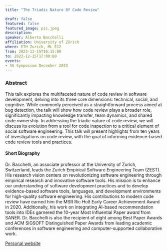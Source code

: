 ```yaml
---
title: "The Triadic Nature Of Code Review"

draft: false
featured: false
featured_image: pic.jpeg
description:
speaker: Alberto Bacchelli
affiliation: University of Zürich
where: ETH Zurich, ML E12 
from: 2023-12-15T16:15:00
to: 2023-12-15T17:00:00
events:
- SG Symposium December 2023 
---
```


### Abstract

This talk explores the multifaceted nature of code review in software development, delving into its three core dimensions: technical, social, and cognitive. While commonly perceived as a straightforward process aimed at bug detection, the talk will show how code review plays a broader role, significantly impacting knowledge transfer, team dynamics, and shared code ownership. In addressing the triadic nature of code review, we will discuss its evolution from a tool for code inspection to a critical element of social software engineering. This talk will present highlights from ten years of investigations on code review, with the goal of informing evidence-based code review tools and practices.


#### Short Biography 

Dr. Bacchelli, an associate professor at the University of Zurich, Switzerland, leads the Zurich Empirical Software Engineering Team (ZEST). His research vision centers on revolutionizing software engineering through empirical research and innovative software tools. His mission is to enhance our understanding of software development practices and to develop evidence-based software tools, languages, and development environments for high-quality software engineering.
His contributions to modern code review have earned him the MSR Ric Holt Early Career Achievement Award in 2020. Additionally, his work on integrating AI-based recommendation tools into IDEs garnered the 10-year Most Influential Paper award from SANER. Dr. Bacchelli is also the recipient of eight among Best Paper Awards and ACM SIGSOFT Distinguished Paper Awards from leading academic conferences in software engineering and computer-supported collaborative work.


[Personal website](https://www.ifi.uzh.ch/en/zest/team/sback.html)
